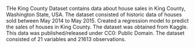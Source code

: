THe King County Dataset contains data about house sales in King County, Washington State, USA. 
The dataset consisted of historic data of houses sold between May 2014 to May 2015. Created a regression model to predict the sales of houses in King County.
The dataset was obtained from Kaggle. This data was published/released under CC0: Public Domain.
The dataset consisted of 21 variables and 21613 observations.
